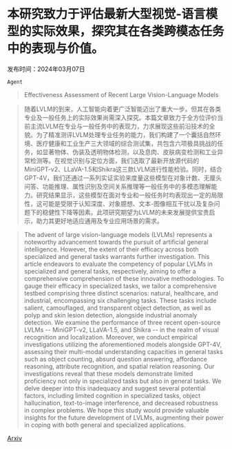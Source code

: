 # 本研究致力于评估最新大型视觉-语言模型的实际效果，探究其在各类跨模态任务中的表现与价值。

发布时间：2024年03月07日

`Agent`

> Effectiveness Assessment of Recent Large Vision-Language Models

> 随着LVLM的到来，人工智能向着更广泛智能迈出了重大一步。但其在各类专业及一般任务上的实际效果尚需深入探究。本篇文章致力于全方位评价当前主流LVLM在专业与一般任务中的表现力，力求展现这些前沿技术的全貌。为了精准测评LVLM处理专业任务的能力，我们构建了一个囊括自然环境、医疗健康和工业生产三大领域的综合测试集，共包含六项极具挑战的任务，如显著物体、伪装及透明物体检测，以及息肉、皮肤病变检测和工业异常检测等。在视觉识别与定位方面，我们选取了最新开放源代码的MiniGPT-v2、LLaVA-1.5和Shikra这三款LVLM进行性能检验。同时，结合GPT-4V，我们还通过一系列实证实验来度量这些模型在对象计数、无厘头问答、功能推理、属性识别及空间关系推理等一般任务中的多模态理解能力。研究结果显示，这些模型在面对专业和一般任务时均表现出一定的局限性，这可能是受限于认知深度、对象臆想、文本-图像相互干扰以及复杂问题下的稳健性下降等因素。此项研究期望为LVLM的未来发展提供宝贵启示，助力其更好地适应通用及专业应用场景的需求。

> The advent of large vision-language models (LVLMs) represents a noteworthy advancement towards the pursuit of artificial general intelligence. However, the extent of their efficacy across both specialized and general tasks warrants further investigation. This article endeavors to evaluate the competency of popular LVLMs in specialized and general tasks, respectively, aiming to offer a comprehensive comprehension of these innovative methodologies. To gauge their efficacy in specialized tasks, we tailor a comprehensive testbed comprising three distinct scenarios: natural, healthcare, and industrial, encompassing six challenging tasks. These tasks include salient, camouflaged, and transparent object detection, as well as polyp and skin lesion detection, alongside industrial anomaly detection. We examine the performance of three recent open-source LVLMs -- MiniGPT-v2, LLaVA-1.5, and Shikra -- in the realm of visual recognition and localization. Moreover, we conduct empirical investigations utilizing the aforementioned models alongside GPT-4V, assessing their multi-modal understanding capacities in general tasks such as object counting, absurd question answering, affordance reasoning, attribute recognition, and spatial relation reasoning. Our investigations reveal that these models demonstrate limited proficiency not only in specialized tasks but also in general tasks. We delve deeper into this inadequacy and suggest several potential factors, including limited cognition in specialized tasks, object hallucination, text-to-image interference, and decreased robustness in complex problems. We hope this study would provide valuable insights for the future development of LVLMs, augmenting their power in coping with both general and specialized applications.

[Arxiv](https://arxiv.org/abs/2403.04306)